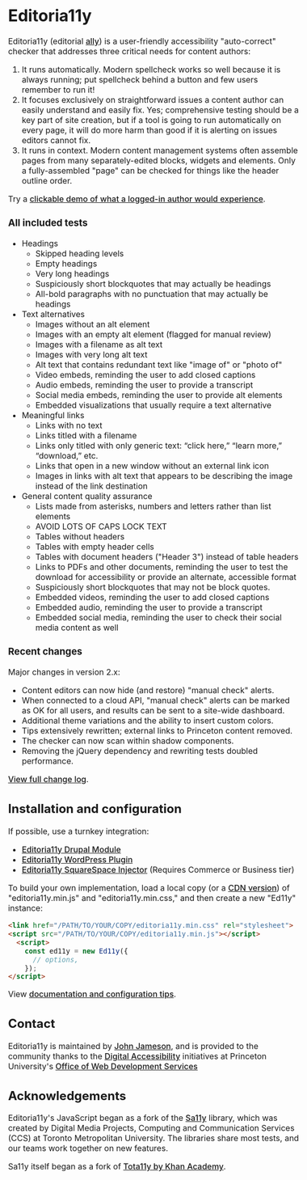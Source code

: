 # Editoria11y

Editoria11y (editorial [ally](https://www.a11yproject.com/)) is a user-friendly accessibility "auto-correct" checker that addresses three critical needs for content authors:

1. It runs automatically. Modern spellcheck works so well because it is always running; put spellcheck behind a button and few users remember to run it!
1. It focuses exclusively on straightforward issues a content author can easily understand and easily fix. Yes; comprehensive testing should be a key part of site creation, but if a tool is going to run automatically on every page, it will do more harm than good if it is alerting on issues editors cannot fix.
1. It runs in context. Modern content management systems often assemble pages from many separately-edited blocks, widgets and elements. Only a fully-assembled "page" can be checked for things like the header outline order.

Try a [clickable demo of what a logged-in author would experience](https://editoria11y.princeton.edu/demo).

### All included tests
* Headings
  * Skipped heading levels
  * Empty headings
  * Very long headings
  * Suspiciously short blockquotes that may actually be headings
  * All-bold paragraphs with no punctuation that may actually be headings
* Text alternatives
  * Images without an alt element
  * Images with an empty alt element (flagged for manual review)
  * Images with a filename as alt text
  * Images with very long alt text
  * Alt text that contains redundant text like "image of" or "photo of"
  * Video embeds, reminding the user to add closed captions
  * Audio embeds, reminding the user to provide a transcript
  * Social media embeds, reminding the user to provide alt elements
  * Embedded visualizations that usually require a text alternative
* Meaningful links
  * Links with no text
  * Links titled with a filename 
  * Links only titled with only generic text: “click here,” “learn more,” “download,” etc.
  * Links that open in a new window without an external link icon
  * Images in links with alt text that appears to be describing the image instead of the link destination
* General content quality assurance
  * Lists made from asterisks, numbers and letters rather than list elements
  * AVOID LOTS OF CAPS LOCK TEXT
  * Tables without headers
  * Tables with empty header cells
  * Tables with document headers ("Header 3") instead of table headers 
  * Links to PDFs and other documents, reminding the user to test the download for accessibility or provide an alternate, accessible format
  * Suspiciously short blockquotes that may not be block quotes.
  * Embedded videos, reminding the user to add closed captions
  * Embedded audio, reminding the user to provide a transcript
  * Embedded social media, reminding the user to check their social media content as well

### Recent changes
Major changes in version 2.x:
* Content editors can now hide (and restore) "manual check" alerts.
* When connected to a cloud API, "manual check" alerts can be marked as OK for all users, and results can be sent to a site-wide dashboard.
* Additional theme variations and the ability to insert custom colors.
* Tips extensively rewritten; external links to Princeton content removed.
* The checker can now scan within shadow components.
* Removing the jQuery dependency and rewriting tests doubled performance.

[View full change log](https://github.com/itmaybejj/editoria11y/releases).

## Installation and configuration

If possible, use a turnkey integration:
* [Editoria11y Drupal Module](https://www.drupal.org/project/editoria11y)
* [Editoria11y WordPress Plugin](https://wordpress.org/plugins/editoria11y-accessibility-checker/)
* [Editoria11y SquareSpace Injector](https://github.com/itmaybejj/editoria11y-squarespace-inject) (Requires Commerce or Business tier)

To build your own implementation, load a local copy (or a [CDN version](https://cdn.jsdelivr.net/gh/itmaybejj/editoria11y@2/dist/editoria11y.min.js)) of "editoria11y.min.js" and "editoria11y.min.css," and then create a new "Ed11y" instance:

```html
<link href="/PATH/TO/YOUR/COPY/editoria11y.min.css" rel="stylesheet">
<script src="/PATH/TO/YOUR/COPY/editoria11y.min.js"></script>
  <script>
    const ed11y = new Ed11y({
      // options,
    });           
</script>
 ```
View [documentation and configuration tips](https://editoria11y.princeton.edu/configuration/).

## Contact
Editoria11y is maintained by [John Jameson](https://www.linkedin.com/in/johnwjameson/), and is provided to the community thanks to the [Digital Accessibility](https://accessibility.princeton.edu/) initiatives at Princeton University's [Office of Web Development Services](https://wds.princeton.edu/)

## Acknowledgements
Editoria11y's JavaScript began as a fork of the [Sa11y](https://ryersondmp.github.io/sa11y/) library, which was created by Digital Media Projects, Computing and Communication Services (CCS) at Toronto Metropolitan University. The libraries share most tests, and our teams work together on new features.

Sa11y itself began as a fork of [Tota11y by Khan Academy](https://github.com/Khan/tota11y).

 
<div hidden><style>
.wrapper {
  margin: auto;
  min-height: 100vh;
  }
a {font-weight: 500;}
a.github {
  display: inline-block;
  height: auto;
  padding: 12px 2px 12px 32px;
}
header li {
  width: 11rem;
  height: auto;
}
body {
  font-size: 16px;
}
header {
  width: auto;
  max-width: 192px;
}
@media print, screen and (max-width: 960px) {
  header ul {
    position: relative;
    right: auto;
    top: auto;
    }
  body {
    padding: 0 2vw 0 1vw;
  }
  header {
    width: 90vw;
    max-width: 90vw;
    padding-right: 0;
    margin-top: 12px;
    margin-left: -1vw;
  }
  header li {
    max-width: 68vw;
  }
  div.wrapper {
    width: 100%;
  }
}
</style></div>
